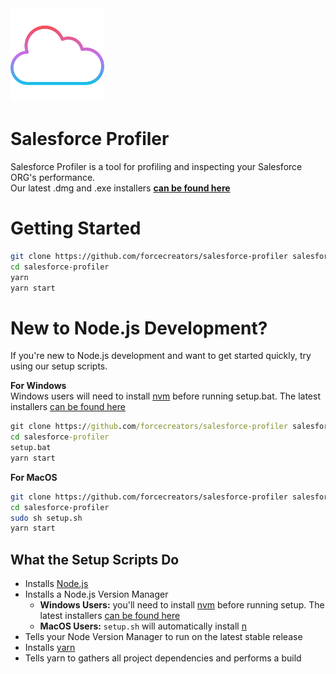 <img src="assets/icon.png" width="150px" />

# Salesforce Profiler

Salesforce Profiler is a tool for profiling and inspecting your Salesforce ORG's performance.<br/>
Our latest .dmg and .exe installers **[can be found here](https://github.com/forcecreators/salesforce-profiler/releases/latest)**

# Getting Started

```sh
git clone https://github.com/forcecreators/salesforce-profiler salesforce-profiler
cd salesforce-profiler
yarn
yarn start
```

# New to Node.js Development?

If you're new to Node.js development and want to get started quickly, try using our setup scripts.<br/>

**For Windows**<br/>
Windows users will need to install [nvm](https://github.com/coreybutler/nvm-windows) before running setup.bat. The latest installers [can be found here](https://github.com/coreybutler/nvm-windows/releases/latest)<br/>

```bat
git clone https://github.com/forcecreators/salesforce-profiler salesforce-profiler
cd salesforce-profiler
setup.bat
yarn start
```

**For MacOS**

```sh
git clone https://github.com/forcecreators/salesforce-profiler salesforce-profiler
cd salesforce-profiler
sudo sh setup.sh
yarn start
```

## What the Setup Scripts Do

- Installs [Node.js](https://github.com/nodejs/node)
- Installs a Node.js Version Manager
  - **Windows Users:** you'll need to install [nvm](https://github.com/coreybutler/nvm-windows) before running setup. The latest installers [can be found here](https://github.com/coreybutler/nvm-windows/releases/latest)
  - **MacOS Users:** `setup.sh` will automatically install [n](https://github.com/tj/n)
- Tells your Node Version Manager to run on the latest stable release
- Installs [yarn](https://github.com/yarnpkg/yarn)
- Tells yarn to gathers all project dependencies and performs a build

